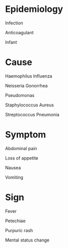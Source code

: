 # Epidemiology

Infection

Anticoagulant

Infant

# Cause

Haemophilus Influenza

Neisseria Gonorrhea

Pseudomonas

Staphylococcus Aureus

Streptococcus Pneumonia

# Symptom

Abdominal pain

Loss of appetite

Nausea

Vomiting

# Sign

Fever

Petechiae

Purpuric rash

Mental status change
